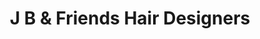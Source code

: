 ---
title: "J B & Friends Hair Designers"
url: /chesapeake-beach/j-b-and-friends-hair-designers/
shop: hairdresser
---